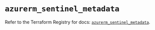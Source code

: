 # `azurerm_sentinel_metadata`

Refer to the Terraform Registry for docs: [`azurerm_sentinel_metadata`](https://registry.terraform.io/providers/hashicorp/azurerm/3.104.2/docs/resources/sentinel_metadata).
